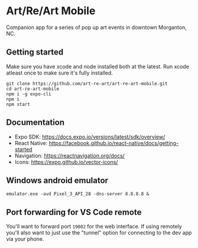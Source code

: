 # Art/Re/Art Mobile

Companion app for a series of pop up art events in downtown Morganton, NC.

## Getting started

Make sure you have xcode and node installed both at the latest. Run xcode
atleast once to make sure it's fully installed.

    git clone https://github.com/art-re-art/art-re-art-mobile.git
    cd art-re-art-mobile
    npm i -g expo-cli
    npm i
    npm start

## Documentation

- Expo SDK: https://docs.expo.io/versions/latest/sdk/overview/
- React Native: https://facebook.github.io/react-native/docs/getting-started
- Navigation: https://reactnavigation.org/docs/
- Icons: https://expo.github.io/vector-icons/

## Windows android emulator

    emulator.exe -avd Pixel_3_API_28 -dns-server 8.8.8.8 &

## Port forwarding for VS Code remote

You'll want to forward port `19002` for the web interface. If using remotely
you'll also want to just use the "tunnel" option for connecting to the dev
app via your phone.
